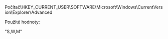 Počítač\HKEY_CURRENT_USER\SOFTWARE\Microsoft\Windows\CurrentVersion\Explorer\Advanced

Použité hodnoty:

"S,W,M"